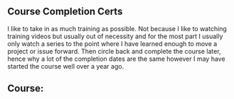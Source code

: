 ## Course Completion Certs

I like to take in as much training as possible. Not because I like to watching training videos but usually out of necessity and for the most part I usually only watch a series to the point where I have learned enough to move a project or issue forward. Then circle back and complete the course later, hence why a lot of the completion dates are the same however I may have started the course well over a year ago.


## Course:


